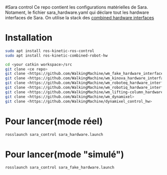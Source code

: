 #Sara control
Ce repo contient les configurations matérielles de Sara.
Notament, le fichier sara_hardware.yaml qui déclare tout les hardware interfaces de Sara.
On utilise la stack des [combined hardware interfaces](https://wiki.ros.org/combined_robot_hw?distro=kinetic)

# Installation
```bash
sudo apt install ros-kinetic-ros-control
sudo apt install ros-kinetic-combined-robot-hw

cd <your catkin workspace>/src
git clone <ce repo>
git clone <https://github.com/WalkingMachine/wm_fake_hardware_interface>
git clone <https://github.com/WalkingMachine/wm_kinova_hardware_interface>
git clone <https://github.com/WalkingMachine/wm_roboteq_hardware_interface>
git clone <https://github.com/WalkingMachine/wm_robotiq_hardware_interface>
git clone <https://github.com/WalkingMachine/wm_lifting-column_hardware_interface>
git clone <https://github.com/WalkingMachine/wm_dynamixel>
git clone <https://github.com/WalkingMachine/dynamixel_control_hw>
```

# Pour lancer(mode réel)
```bash
rosslaunch sara_control sara_hardware.launch
```
# Pour lancer(mode "simulé")
```bash
rosslaunch sara_control sara_fake_hardware.launch
```
